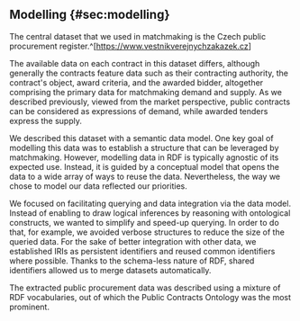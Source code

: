 ## Modelling {#sec:modelling}

The central dataset that we used in matchmaking is the Czech public procurement register.^[<https://www.vestnikverejnychzakazek.cz>]
<!--
There are no unawarded contracts in the data dumps.
This makes is unsuitable for the development of the matchmaking service that alerts about open calls for tenders.
Data from electronic marketplaces also contains open calls for tenders (marked with `<VZstav>PH010003 - Zadávací řízení</VZstav>`).
-->
The available data on each contract in this dataset differs, although generally the contracts feature data such as their contracting authority, the contract's object, award criteria, and the awarded bidder, altogether comprising the primary data for matchmaking demand and supply.
As we described previously, viewed from the market perspective, public contracts can be considered as expressions of demand, while awarded tenders express the supply.

We described this dataset with a semantic data model.
One key goal of modelling this data was to establish a structure that can be leveraged by matchmaking.
However, modelling data in RDF is typically agnostic of its expected use.
Instead, it is guided by a conceptual model that opens the data to a wide array of ways to reuse the data.
Nevertheless, the way we chose to model our data reflected our priorities.

We focused on facilitating querying and data integration via the data model.
Instead of enabling to draw logical inferences by reasoning with ontological constructs, we wanted to simplify and speed-up querying.
In order to do that, for example, we avoided verbose structures to reduce the size of the queried data.
For the sake of better integration with other data, we established IRIs as persistent identifiers and reused common identifiers where possible.
Thanks to the schema-less nature of RDF, shared identifiers allowed us to merge datasets automatically.

The extracted public procurement data was described using a mixture of RDF vocabularies, out of which the Public Contracts Ontology was the most prominent.
